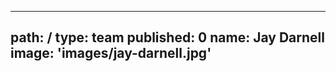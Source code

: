 ---
path: /
type: team
published: 0
name: Jay Darnell
image: 'images/jay-darnell.jpg'
-------------------------------
